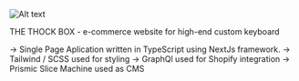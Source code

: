 ![Alt text](/Spa_structure.png "Optional title")

THE THOCK BOX -  e-commerce website for high-end custom keyboard

-> Single Page Aplication written in TypeScript using NextJs framework.
-> Tailwind / SCSS used for styling 
-> GraphQl used for Shopify integration 
-> Prismic Slice Machine used as CMS 